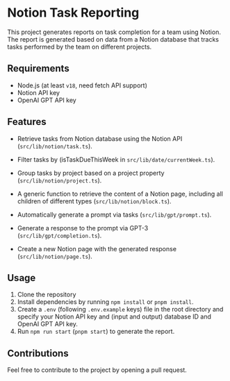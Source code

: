 # Notion Task Reporting

This project generates reports on task completion for a team using Notion. The report is generated based on data from a Notion database that tracks tasks performed by the team on different projects.

## Requirements

- Node.js (at least `v18`, need fetch API support)
- Notion API key
- OpenAI GPT API key

## Features

- Retrieve tasks from Notion database using the Notion API (`src/lib/notion/task.ts`).
- Filter tasks by (isTaskDueThisWeek in `src/lib/date/currentWeek.ts`).
- Group tasks by project based on a project property (`src/lib/notion/project.ts`).

- A generic function to retrieve the content of a Notion page, including all children of different types (`src/lib/notion/block.ts`).

- Automatically generate a prompt via tasks (`src/lib/gpt/prompt.ts`).
- Generate a response to the prompt via GPT-3 (`src/lib/gpt/completion.ts`).

- Create a new Notion page with the generated response (`src/lib/notion/page.ts`).

## Usage

1. Clone the repository
2. Install dependencies by running `npm install` or `pnpm install`.
3. Create a `.env` (following `.env.example` keys) file in the root directory and specify your Notion API key and (input and output) database ID and OpenAI GPT API key.
4. Run `npm run start` (`pnpm start`) to generate the report.

## Contributions

Feel free to contribute to the project by opening a pull request.

